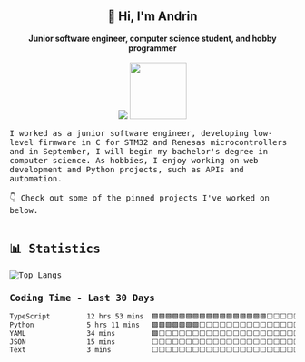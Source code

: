 <br>

<h2 align="center">👋 Hi, I'm Andrin</h2>

<p align="center">   
  <b>Junior software engineer, computer science student, and hobby programmer</b><br><br>
  <a align="center" href="mailto:mail@andrin.software"><img src="https://img.shields.io/badge/E--Mail-1e78f3?style=for-the-badge&logoColor=white"></a>
  <a align="center" href="https://buymeacoffee.com/andrin.software"><img width="100" src="https://github.com/user-attachments/assets/649949e3-c891-450d-aa2a-7879bdbeb55c" /></a>
</p>

<samp>
  I worked as a junior software engineer, developing low-level firmware in C for STM32 and Renesas microcontrollers and in September, I will begin my bachelor's degree in computer science.
  As hobbies, I enjoy working on web development and Python projects, such as APIs and automation.

  <br>
  <br>
  👇 Check out some of the pinned projects I've worked on below.

<br>  
<br>

## 📊 Statistics
![Top Langs](https://github-readme-stats.vercel.app/api/top-langs/?username=codeofandrin&layout=compact&bg_color=125,19166f,8976ee&title_color=ffffff&text_color=6b88cf&border_color=2e2d55&border_radius=8&hide=batchfile,ruby,lua&langs_count=10)


### Coding Time - Last 30 Days

<!--START_SECTION:waka-->

```txt
TypeScript         12 hrs 53 mins  🟩🟩🟩🟩🟩🟩🟩🟩🟩🟩🟩🟩🟩🟩🟩🟩🟩⬜⬜⬜⬜⬜⬜⬜⬜   67.58 %
Python             5 hrs 11 mins   🟩🟩🟩🟩🟩🟩🟩⬜⬜⬜⬜⬜⬜⬜⬜⬜⬜⬜⬜⬜⬜⬜⬜⬜⬜   27.20 %
YAML               34 mins         🟩⬜⬜⬜⬜⬜⬜⬜⬜⬜⬜⬜⬜⬜⬜⬜⬜⬜⬜⬜⬜⬜⬜⬜⬜   03.02 %
JSON               15 mins         ⬜⬜⬜⬜⬜⬜⬜⬜⬜⬜⬜⬜⬜⬜⬜⬜⬜⬜⬜⬜⬜⬜⬜⬜⬜   01.35 %
Text               3 mins          ⬜⬜⬜⬜⬜⬜⬜⬜⬜⬜⬜⬜⬜⬜⬜⬜⬜⬜⬜⬜⬜⬜⬜⬜⬜   00.32 %
```

<!--END_SECTION:waka-->

